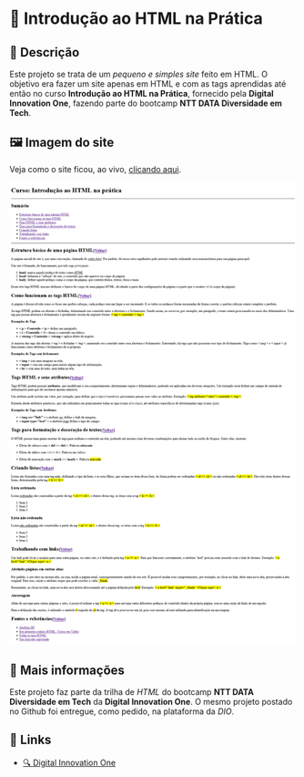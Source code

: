 # 📜 Introdução ao HTML na Prática

## 📃 Descrição

Este projeto se trata de um *pequeno e simples site* feito em HTML. O objetivo era fazer um site apenas em HTML e com as tags aprendidas até então no curso **Introdução ao HTML na Prática**, fornecido pela **Digital Innovation One**, fazendo parte do bootcamp **NTT DATA Diversidade em Tech**.

## 🖼️ Imagem do site

Veja como o site ficou, ao vivo, [clicando aqui](https://gracilianoog.github.io/dio-desafio-pagina-html/).

![Imagem de exemplo da página](./index-screenshot.png)

## 📌 Mais informações

Este projeto faz parte da trilha de *HTML* do bootcamp **NTT DATA Diversidade em Tech** da **Digital Innovation One**. O mesmo projeto postado no Github foi entregue, como pedido, na plataforma da *DIO*.

## 🔗 Links

* [🔍 Digital Innovation One](https://www.dio.me/)